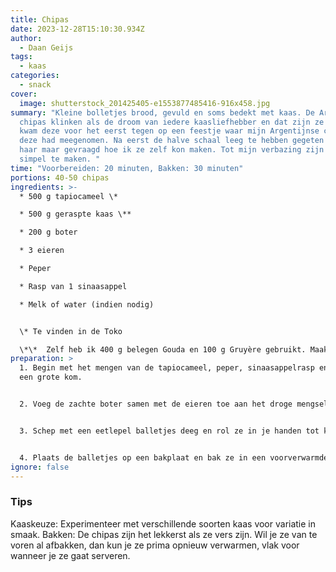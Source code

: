 ```yaml
---
title: Chipas
date: 2023-12-28T15:10:30.934Z
author:
  - Daan Geijs
tags:
  - kaas
categories:
  - snack
cover:
  image: shutterstock_201425405-e1553877485416-916x458.jpg
summary: "Kleine bolletjes brood, gevuld en soms bedekt met kaas. De Argentijnse
  chipas klinken als de droom van iedere kaasliefhebber en dat zijn ze ook. Ik
  kwam deze voor het eerst tegen op een feestje waar mijn Argentijnse collega
  deze had meegenomen. Na eerst de halve schaal leeg te hebben gegeten heb ik
  haar maar gevraagd hoe ik ze zelf kon maken. Tot mijn verbazing zijn ze enorm
  simpel te maken. "
time: "Voorbereiden: 20 minuten, Bakken: 30 minuten"
portions: 40-50 chipas
ingredients: >-
  * 500 g tapiocameel \*

  * 500 g geraspte kaas \**

  * 200 g boter

  * 3 eieren

  * Peper

  * Rasp van 1 sinaasappel

  * Melk of water (indien nodig)


  \* Te vinden in de Toko

  \*\*  Zelf heb ik 400 g belegen Gouda en 100 g Gruyère gebruikt. Maak een mix die jij lekker vindt. 
preparation: >
  1. Begin met het mengen van de tapiocameel, peper, sinaasappelrasp en kaas in
  een grote kom.


  2. Voeg de zachte boter samen met de eieren toe aan het droge mengsel. Kneed goed door elkaar. Voeg indien nodig beetje bij beetje melk of water toe om een zacht, kneedbaar deeg te vormen.


  3. Schep met een eetlepel balletjes deeg en rol ze in je handen tot kleine balletjes.


  4. Plaats de balletjes op een bakplaat en bak ze in een voorverwarmde oven op 200°C. Let op de balletjes zullen wat uitvloeien dus zorg voor genoeg ruimt. Bak ze 25 tot 30 minuten tot ze goudbruin beginnen te kleuren.
ignore: false
---
```

### Tips 
Kaaskeuze: Experimenteer met verschillende soorten kaas voor variatie in smaak.
Bakken: De chipas zijn het lekkerst als ze vers zijn. Wil je ze van te voren al afbakken, dan kun je ze prima opnieuw verwarmen, vlak voor wanneer je ze gaat serveren.